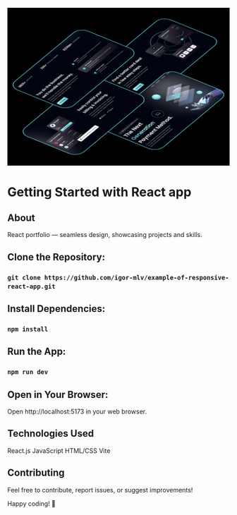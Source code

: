 ![website exapmle](web_example.png)

# Getting Started with React app

## About

React portfolio — seamless design, showcasing projects and skills.


## Clone the Repository:

### `git clone https://github.com/igor-mlv/example-of-responsive-react-app.git`


## Install Dependencies:

### `npm install`


## Run the App:

### `npm run dev`


## Open in Your Browser:

Open http://localhost:5173 in your web browser.


## Technologies Used

React.js
JavaScript
HTML/CSS
Vite


## Contributing

Feel free to contribute, report issues, or suggest improvements!

Happy coding! 🚀
